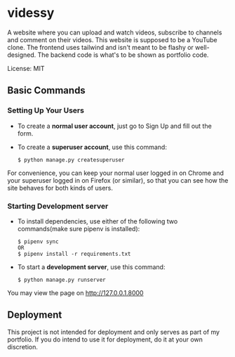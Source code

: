 # videssy

A website where you can upload and watch videos, subscribe to channels and comment on their videos. This website is supposed to be a YouTube clone. The frontend uses tailwind and isn't meant to be flashy or well-designed. The backend code is what's to be shown as portfolio code.

License: MIT

## Basic Commands

### Setting Up Your Users

-   To create a **normal user account**, just go to Sign Up and fill out the form. 

-   To create a **superuser account**, use this command:

        $ python manage.py createsuperuser

For convenience, you can keep your normal user logged in on Chrome and your superuser logged in on Firefox (or similar), so that you can see how the site behaves for both kinds of users.

### Starting Development server

-   To install dependencies, use either of the following two commands(make sure pipenv is installed):

        $ pipenv sync
        OR 
        $ pipenv install -r requirements.txt

-   To start a **development server**, use this command:

        $ python manage.py runserver

You may view the page on http://127.0.0.1.8000

## Deployment

This project is not intended for deployment and only serves as part of my portfolio. If you do intend to use it for deployment, do it at your own discretion.
